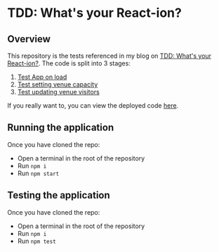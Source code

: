 # TDD: What's your React-ion?

## Overview

This repository is the tests referenced in my blog on [TDD: What's your React-ion?](https://dev.to/aleoyakas/user-driven-testing-mc6). The code is split into 3 stages: 

1. [Test App on load](https://github.com/aleoyakas/tdd-with-react/tree/stage/1-test-app-on-load)
1. [Test setting venue capacity](https://github.com/aleoyakas/tdd-with-react/tree/stage/2-test-set-capacity)
1. [Test updating venue visitors](https://github.com/aleoyakas/tdd-with-react/tree/stage/3-test-update-visitors)

If you really want to, you can view the deployed code [here](https://tdd.aleoyakas.co.uk/).

## Running the application

Once you have cloned the repo:
- Open a terminal in the root of the repository
- Run `npm i`
- Run `npm start`

## Testing the application

Once you have cloned the repo:
- Open a terminal in the root of the repository
- Run `npm i`
- Run `npm test`